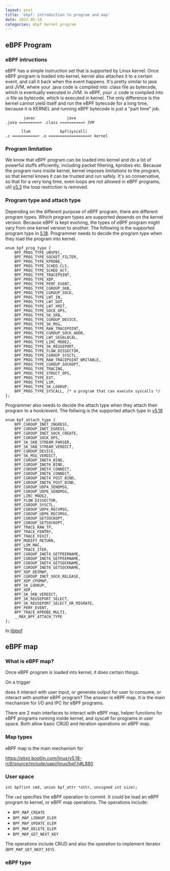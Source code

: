 ```yaml
---
layout: post
title: 'ebpf: introduction to program and map'
date: 2022-05-10
categories: ebpf kernel program
---
```


## eBPF Program

### eBPF intructions

eBPF has a simple instruction set that is supported by Linux kernel. Once eBPF
program is loaded into kernel, kernel also attaches it to a certain event, and
call it back when the event happens. It's pretty similar to java and JVM, where
your .java code is compiled into .class file as bytecode, which is eventually
executed in JVM. In eBPF, your .c code is compiled into .o file as bytecode,
which is executed in kernel. The only difference is the kernel cannot yield
itself and run the eBPF bytecode for a long time, because it is KERNEL and
running eBPF bytecode is just a "part time" job.

```
        javac              java
.java =========> .class ==========> JVM

       llvm             bpf(syscall)
.c ===========> .o ==================> kernel
```


### Program limitation

We know that eBPF program can be loaded into kernel and do a lot of powerful
stuffs efficiently, including packet filtering, kprobes etc. Because the
program runs inside kernel, kernel imposes limitations to the program, so
that kernel knows it can be trusted and run safely. It's so conservative, so
that for a very long time, even loops are not allowed in eBPF programs, util
[v5.3](https://git.kernel.org/pub/scm/linux/kernel/git/netdev/net-next.git/commit/?id=2589726d12a1b12eaaa93c7f1ea64287e383c7a5) the loop restriction is removed.


### Program type and attach type

Depending on the different purpose of eBPF program, there are different program
types. Which program types are supported depends on the kernel version. Because
eBPF is kept evolving, the types of eBPF program might vary from one kernel
version to another. The following is the supported program type in
[5.18](https://elixir.bootlin.com/linux/v5.18-rc6/source/include/uapi/linux/bpf.h#L880).
Programmer needs to decide the program type when they load the program into kernel.

```
enum bpf_prog_type {
	BPF_PROG_TYPE_UNSPEC,
	BPF_PROG_TYPE_SOCKET_FILTER,
	BPF_PROG_TYPE_KPROBE,
	BPF_PROG_TYPE_SCHED_CLS,
	BPF_PROG_TYPE_SCHED_ACT,
	BPF_PROG_TYPE_TRACEPOINT,
	BPF_PROG_TYPE_XDP,
	BPF_PROG_TYPE_PERF_EVENT,
	BPF_PROG_TYPE_CGROUP_SKB,
	BPF_PROG_TYPE_CGROUP_SOCK,
	BPF_PROG_TYPE_LWT_IN,
	BPF_PROG_TYPE_LWT_OUT,
	BPF_PROG_TYPE_LWT_XMIT,
	BPF_PROG_TYPE_SOCK_OPS,
	BPF_PROG_TYPE_SK_SKB,
	BPF_PROG_TYPE_CGROUP_DEVICE,
	BPF_PROG_TYPE_SK_MSG,
	BPF_PROG_TYPE_RAW_TRACEPOINT,
	BPF_PROG_TYPE_CGROUP_SOCK_ADDR,
	BPF_PROG_TYPE_LWT_SEG6LOCAL,
	BPF_PROG_TYPE_LIRC_MODE2,
	BPF_PROG_TYPE_SK_REUSEPORT,
	BPF_PROG_TYPE_FLOW_DISSECTOR,
	BPF_PROG_TYPE_CGROUP_SYSCTL,
	BPF_PROG_TYPE_RAW_TRACEPOINT_WRITABLE,
	BPF_PROG_TYPE_CGROUP_SOCKOPT,
	BPF_PROG_TYPE_TRACING,
	BPF_PROG_TYPE_STRUCT_OPS,
	BPF_PROG_TYPE_EXT,
	BPF_PROG_TYPE_LSM,
	BPF_PROG_TYPE_SK_LOOKUP,
	BPF_PROG_TYPE_SYSCALL, /* a program that can execute syscalls */
};
```

Programmer also needs to decide the attach type when they attach their program to
a hook/event. The follwing is the supported attach type in
[v5.18](https://elixir.bootlin.com/linux/v5.18-rc6/source/include/uapi/linux/bpf.h#L957)

```
enum bpf_attach_type {
	BPF_CGROUP_INET_INGRESS,
	BPF_CGROUP_INET_EGRESS,
	BPF_CGROUP_INET_SOCK_CREATE,
	BPF_CGROUP_SOCK_OPS,
	BPF_SK_SKB_STREAM_PARSER,
	BPF_SK_SKB_STREAM_VERDICT,
	BPF_CGROUP_DEVICE,
	BPF_SK_MSG_VERDICT,
	BPF_CGROUP_INET4_BIND,
	BPF_CGROUP_INET6_BIND,
	BPF_CGROUP_INET4_CONNECT,
	BPF_CGROUP_INET6_CONNECT,
	BPF_CGROUP_INET4_POST_BIND,
	BPF_CGROUP_INET6_POST_BIND,
	BPF_CGROUP_UDP4_SENDMSG,
	BPF_CGROUP_UDP6_SENDMSG,
	BPF_LIRC_MODE2,
	BPF_FLOW_DISSECTOR,
	BPF_CGROUP_SYSCTL,
	BPF_CGROUP_UDP4_RECVMSG,
	BPF_CGROUP_UDP6_RECVMSG,
	BPF_CGROUP_GETSOCKOPT,
	BPF_CGROUP_SETSOCKOPT,
	BPF_TRACE_RAW_TP,
	BPF_TRACE_FENTRY,
	BPF_TRACE_FEXIT,
	BPF_MODIFY_RETURN,
	BPF_LSM_MAC,
	BPF_TRACE_ITER,
	BPF_CGROUP_INET4_GETPEERNAME,
	BPF_CGROUP_INET6_GETPEERNAME,
	BPF_CGROUP_INET4_GETSOCKNAME,
	BPF_CGROUP_INET6_GETSOCKNAME,
	BPF_XDP_DEVMAP,
	BPF_CGROUP_INET_SOCK_RELEASE,
	BPF_XDP_CPUMAP,
	BPF_SK_LOOKUP,
	BPF_XDP,
	BPF_SK_SKB_VERDICT,
	BPF_SK_REUSEPORT_SELECT,
	BPF_SK_REUSEPORT_SELECT_OR_MIGRATE,
	BPF_PERF_EVENT,
	BPF_TRACE_KPROBE_MULTI,
	__MAX_BPF_ATTACH_TYPE
};
```

In [libbpf](https://github.com/libbpf/libbpf)

## eBPF map

### What is eBPF map?
Once eBPF program is loaded into kernel, it does certain things.

On a trigger

does it interact with user input, or generate output for user to consume,
or interact with another eBPF program? The answer is eBPF map. It is the
main mechanism for I/O and IPC for eBPF programs.

There are 2 main interfaces to interact with eBPF map, helper functions for
eBPF programs running inside kernel, and syscall for programs in user space.
Both allow basic CRUD and iteration operations on eBPF map.

### Map types

eBPF map is the main mechanism for

https://elixir.bootlin.com/linux/v5.18-rc6/source/include/uapi/linux/bpf.h#L880

### User space

```
int bpf(int cmd, union bpf_attr *attr, unsigned int size);
```

The `cmd` specifies the eBPF operation to commit. It could be load an eBPF
program to kernel, or eBPF map operations. The operations include:

- `BPF_MAP_CREATE`
- `BPF_MAP_LOOKUP_ELEM`
- `BPF_MAP_UPDATE_ELEM`
- `BPF_MAP_DELETE_ELEM`
- `BPF_MAP_GET_NEXT_KEY`

The operations include CRUD and also the operation to implement iterator
(`BPF_MAP_GET_NEXT_KEY`).

### eBPF type
